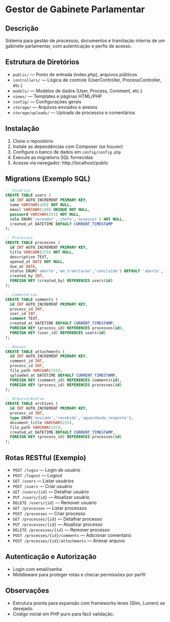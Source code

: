 # Gestor de Gabinete Parlamentar

## Descrição
Sistema para gestão de processos, documentos e tramitação interna de um gabinete parlamentar, com autenticação e perfis de acesso.

## Estrutura de Diretórios

- `public/` — Ponto de entrada (index.php), arquivos públicos
- `controllers/` — Lógica de controle (UserController, ProcessController, etc.)
- `models/` — Modelos de dados (User, Process, Comment, etc.)
- `views/` — Templates e páginas HTML/PHP
- `config/` — Configurações gerais
- `storage/` — Arquivos enviados e anexos
- `storage/uploads/` — Uploads de processos e comentários

## Instalação

1. Clone o repositório
2. Instale as dependências com Composer (se houver)
3. Configure o banco de dados em `config/config.php`
4. Execute as migrations SQL fornecidas
5. Acesse via navegador: http://localhost/public

## Migrations (Exemplo SQL)

```sql
-- Usuários
CREATE TABLE users (
  id INT AUTO_INCREMENT PRIMARY KEY,
  name VARCHAR(100) NOT NULL,
  email VARCHAR(100) UNIQUE NOT NULL,
  password VARCHAR(255) NOT NULL,
  role ENUM('vereador','chefe','assessor') NOT NULL,
  created_at DATETIME DEFAULT CURRENT_TIMESTAMP
);

-- Processos
CREATE TABLE processes (
  id INT AUTO_INCREMENT PRIMARY KEY,
  title VARCHAR(255) NOT NULL,
  description TEXT,
  opened_at DATE NOT NULL,
  due_at DATE,
  status ENUM('aberto','em_tramitacao','concluido') DEFAULT 'aberto',
  created_by INT,
  FOREIGN KEY (created_by) REFERENCES users(id)
);

-- Comentários
CREATE TABLE comments (
  id INT AUTO_INCREMENT PRIMARY KEY,
  process_id INT,
  user_id INT,
  comment TEXT,
  created_at DATETIME DEFAULT CURRENT_TIMESTAMP,
  FOREIGN KEY (process_id) REFERENCES processes(id),
  FOREIGN KEY (user_id) REFERENCES users(id)
);

-- Anexos
CREATE TABLE attachments (
  id INT AUTO_INCREMENT PRIMARY KEY,
  comment_id INT,
  process_id INT,
  file_path VARCHAR(255),
  uploaded_at DATETIME DEFAULT CURRENT_TIMESTAMP,
  FOREIGN KEY (comment_id) REFERENCES comments(id),
  FOREIGN KEY (process_id) REFERENCES processes(id)
);

-- Arquivo/Acervo
CREATE TABLE archives (
  id INT AUTO_INCREMENT PRIMARY KEY,
  process_id INT,
  type ENUM('enviado','recebido','aguardando_resposta'),
  document_title VARCHAR(255),
  file_path VARCHAR(255),
  created_at DATETIME DEFAULT CURRENT_TIMESTAMP,
  FOREIGN KEY (process_id) REFERENCES processes(id)
);
```

## Rotas RESTful (Exemplo)

- `POST /login` — Login de usuário
- `POST /logout` — Logout
- `GET /users` — Listar usuários
- `POST /users` — Criar usuário
- `GET /users/{id}` — Detalhar usuário
- `PUT /users/{id}` — Atualizar usuário
- `DELETE /users/{id}` — Remover usuário
- `GET /processes` — Listar processos
- `POST /processes` — Criar processo
- `GET /processes/{id}` — Detalhar processo
- `PUT /processes/{id}` — Atualizar processo
- `DELETE /processes/{id}` — Remover processo
- `POST /processes/{id}/comments` — Adicionar comentário
- `POST /processes/{id}/attachments` — Anexar arquivo

## Autenticação e Autorização
- Login com email/senha
- Middleware para proteger rotas e checar permissões por perfil

## Observações
- Estrutura pronta para expansão com frameworks leves (Slim, Lumen) se desejado.
- Código inicial em PHP puro para fácil validação.
